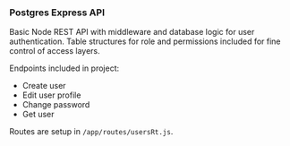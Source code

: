 ### Postgres Express API ###

Basic Node REST API with middleware and database logic for user authentication. Table structures for role and permissions included for fine control of access layers.

Endpoints included in project:
- Create user
- Edit user profile
- Change password
- Get user

Routes are setup in `/app/routes/usersRt.js`.